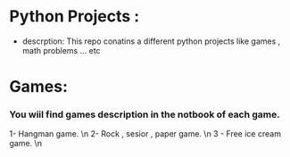 # Python Projects :
* descrption:
This repo conatins a different python projects like games , math problems ... etc
# Games:
### You wiil find games description in the notbook of each game.
1- Hangman game. \n
2- Rock , sesior , paper game. \n
3 - Free ice cream game. \n
